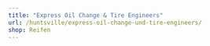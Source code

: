 ```yaml
---
title: "Express Oil Change & Tire Engineers"
url: /huntsville/express-oil-change-und-tire-engineers/
shop: Reifen
---
```

